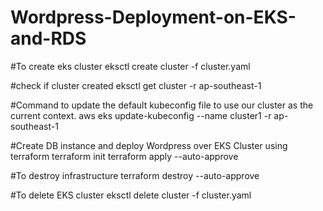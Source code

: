 # Wordpress-Deployment-on-EKS-and-RDS
#To create eks cluster
<md>eksctl create cluster -f cluster.yaml

#check if cluster created
eksctl get cluster -r ap-southeast-1

#Command to update the default kubeconfig file to use our cluster as the current context.
aws eks update-kubeconfig --name cluster1 -r ap-southeast-1

#Create DB instance and deploy Wordpress over EKS Cluster using terraform
terraform init
terraform apply --auto-approve  



#To destroy  infrastructure
terraform destroy --auto-approve

#To delete  EKS cluster
eksctl delete cluster -f cluster.yaml
